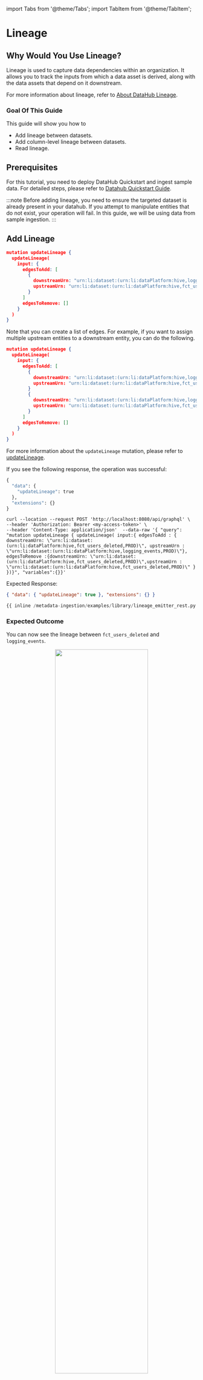 import Tabs from '@theme/Tabs';
import TabItem from '@theme/TabItem';

# Lineage

## Why Would You Use Lineage?

Lineage is used to capture data dependencies within an organization. It allows you to track the inputs from which a data asset is derived, along with the data assets that depend on it downstream.

For more information about lineage, refer to [About DataHub Lineage](/docs/generated/lineage/lineage-feature-guide.md).

### Goal Of This Guide

This guide will show you how to

- Add lineage between datasets.
- Add column-level lineage between datasets.
- Read lineage.

## Prerequisites

For this tutorial, you need to deploy DataHub Quickstart and ingest sample data.
For detailed steps, please refer to [Datahub Quickstart Guide](/docs/quickstart.md).

:::note
Before adding lineage, you need to ensure the targeted dataset is already present in your datahub.
If you attempt to manipulate entities that do not exist, your operation will fail.
In this guide, we will be using data from sample ingestion.
:::

## Add Lineage

<Tabs>
<TabItem value="graphql" label="GraphQL" default>

```json
mutation updateLineage {
  updateLineage(
    input: {
      edgesToAdd: [
        {
          downstreamUrn: "urn:li:dataset:(urn:li:dataPlatform:hive,logging_events,PROD)"
          upstreamUrn: "urn:li:dataset:(urn:li:dataPlatform:hive,fct_users_deleted,PROD)"
        }
      ]
      edgesToRemove: []
    }
  )
}
```

Note that you can create a list of edges. For example, if you want to assign multiple upstream entities to a downstream entity, you can do the following.

```json
mutation updateLineage {
  updateLineage(
    input: {
      edgesToAdd: [
        {
          downstreamUrn: "urn:li:dataset:(urn:li:dataPlatform:hive,logging_events,PROD)"
          upstreamUrn: "urn:li:dataset:(urn:li:dataPlatform:hive,fct_users_deleted,PROD)"
        }
        {
          downstreamUrn: "urn:li:dataset:(urn:li:dataPlatform:hive,logging_events,PROD)"
          upstreamUrn: "urn:li:dataset:(urn:li:dataPlatform:hive,fct_users_created,PROD)"
        }
      ]
      edgesToRemove: []
    }
  )
}

```

For more information about the `updateLineage` mutation, please refer to [updateLineage](https://datahubproject.io/docs/graphql/mutations/#updatelineage).

If you see the following response, the operation was successful:

```python
{
  "data": {
    "updateLineage": true
  },
  "extensions": {}
}
```

</TabItem>
<TabItem value="curl" label="Curl">

```shell
curl --location --request POST 'http://localhost:8080/api/graphql' \
--header 'Authorization: Bearer <my-access-token>' \
--header 'Content-Type: application/json'  --data-raw '{ "query": "mutation updateLineage { updateLineage( input:{ edgesToAdd : { downstreamUrn: \"urn:li:dataset:(urn:li:dataPlatform:hive,fct_users_deleted,PROD)\", upstreamUrn : \"urn:li:dataset:(urn:li:dataPlatform:hive,logging_events,PROD)\"}, edgesToRemove :{downstreamUrn: \"urn:li:dataset:(urn:li:dataPlatform:hive,fct_users_deleted,PROD)\",upstreamUrn : \"urn:li:dataset:(urn:li:dataPlatform:hive,fct_users_deleted,PROD)\" } })}", "variables":{}}'
```

Expected Response:

```json
{ "data": { "updateLineage": true }, "extensions": {} }
```

</TabItem>
<TabItem value="python" label="Python">

```python
{{ inline /metadata-ingestion/examples/library/lineage_emitter_rest.py show_path_as_comment }}
```

</TabItem>
</Tabs>

### Expected Outcome

You can now see the lineage between `fct_users_deleted` and `logging_events`.

<p align="center">
  <img width="70%"  src="https://raw.githubusercontent.com/datahub-project/static-assets/main/imgs/apis/tutorials/lineage-added.png"/>
</p>


## Add Column-level Lineage

<Tabs>
<TabItem value="python" label="Python">

```python
{{ inline /metadata-ingestion/examples/library/lineage_emitter_dataset_finegrained_sample.py show_path_as_comment }}
```

</TabItem>
</Tabs>

### Expected Outcome

You can now see the column-level lineage between datasets. Note that you have to enable `Show Columns` to be able to see the column-level lineage.

<p align="center">
  <img width="70%"  src="https://raw.githubusercontent.com/datahub-project/static-assets/main/imgs/apis/tutorials/column-level-lineage-added.png"/>
</p>

## Add Lineage to Non-Dataset Entities

You can also add lineage to non-dataset entities, such as DataJobs, Charts, and Dashboards.
Please refer to the following examples.

| Connection          | Examples         | A.K.A           |
|---------------------|-------------------|-----------------|
| DataJob to DataFlow | - [lineage_job_dataflow.py](../../../metadata-ingestion/examples/library/lineage_job_dataflow.py)    | | 
| DataJob to Dataset  | - [lineage_dataset_job_dataset.py](../../../metadata-ingestion/examples/library/lineage_dataset_job_dataset.py) <br /> | Pipeline Lineage |
| Chart to Dashboard  | - [lineage_chart_dashboard.py](../../../metadata-ingestion/examples/library/lineage_chart_dashboard.py) |  |
| Chart to Dataset    | - [lineage_dataset_chart.py](../../../metadata-ingestion/examples/library/lineage_dataset_chart.py) |  |


## Read Lineage (Lineage Impact Analysis)

<Tabs>
<TabItem value="graphql" label="GraphQL" default>

```graphql
query scrollAcrossLineage {
  scrollAcrossLineage(
    input: {
      query: "*"
      urn: "urn:li:dataset:(urn:li:dataPlatform:hive,logging_events,PROD)"
      count: 10
      direction: DOWNSTREAM
      orFilters: [
        {
          and: [
            {
              condition: EQUAL
              negated: false
              field: "degree"
              values: ["1", "2", "3+"]
            }
          ]
        }
      ]
    }
  ) {
    searchResults {
      degree
      entity {
        urn
        type
      }
    }
  }
}
```
:::info Degree
Note that `degree` means the number of hops in the lineage. For example, `degree: 1` means the immediate downstream entities, `degree: 2` means the entities that are two hops away, and so on.
:::

The GraphQL example shows using lineage degrees as a filter, but additional search filters can be included here as well.
This will perform a multi-hop lineage search on the urn specified. For more information about the `scrollAcrossLineage` mutation, please refer to [scrollAcrossLineage](https://datahubproject.io/docs/graphql/queries/#scrollacrosslineage).


</TabItem>
<TabItem value="curl" label="Curl">

```shell
curl --location --request POST 'http://localhost:8080/api/graphql' \
--header 'Authorization: Bearer <my-access-token>' \
--header 'Content-Type: application/json'  --data-raw '{ { "query": "query scrollAcrossLineage { scrollAcrossLineage( input: { query: \"*\" urn: \"urn:li:dataset:(urn:li:dataPlatform:hive,logging_events,PROD)\" count: 10 direction: DOWNSTREAM orFilters: [ { and: [ { condition: EQUAL negated: false field: \"degree\" values: [\"1\", \"2\", \"3+\"] } ] } ] } ) { searchResults { degree entity { urn type } } }}"
}}'
```

</TabItem>
<TabItem value="python" label="Python">

```python
{{ inline /metadata-ingestion/examples/library/read_lineage_execute_graphql.py show_path_as_comment }}
```
The Python SDK example shows how to read lineage of a dataset. Please note that the `aspect_type` parameter can vary depending on the entity type. 
Below is a few examples of `aspect_type` for different entities.

|Entity|Aspect_type| Reference                                                                |
|-------|------------|--------------------------------------------------------------------------|
|Dataset|`UpstreamLineageClass`| [Link](/docs/generated/metamodel/entities/dataset.md#upstreamlineage)    |
|Datajob|`DataJobInputOutputClass`| [Link](/docs/generated/metamodel/entities/dataJob.md#datajobinputoutput) |
|Dashboard|`DashboardInfoClass`| [Link](/docs/generated/metamodel/entities/dashboard.md#dashboardinfo)    |
|DataFlow|`DataFlowInfoClass`| [Link](/docs/generated/metamodel/entities/dataFlow.md#dataflowinfo)      |

Learn more about lineages of different entities in the [Add Lineage to Non-Dataset Entities](#add-lineage-to-non-dataset-entities) Section.

</TabItem>
</Tabs>


### Expected Outcome

As an outcome, you should see the downstream entities of `logging_events`.

```graphql
{
  "data": {
    "scrollAcrossLineage": {
      "searchResults": [
        {
          "degree": 1,
          "entity": {
            "urn": "urn:li:dataJob:(urn:li:dataFlow:(airflow,dag_abc,PROD),task_123)",
            "type": "DATA_JOB"
          }
        },
        ...
        {
          "degree": 2,
          "entity": {
            "urn": "urn:li:mlPrimaryKey:(user_analytics,user_name)",
            "type": "MLPRIMARY_KEY"
          }
        }
      ]
    }
  },
  "extensions": {}
}
```

## Read Column-level Lineage 

You can also read column-level lineage via Python SDK. 



<Tabs>
<TabItem value="python" label="Python">

```python
{{ inline /metadata-ingestion/examples/library/read_lineage_dataset_rest.py show_path_as_comment }}
```

</TabItem>
</Tabs>

### Expected Outcome

As a response, you will get the full lineage information like this. 

```graphql
{
  "UpstreamLineageClass": {
    "upstreams": [
      {
        "UpstreamClass": {
          "auditStamp": {
            "AuditStampClass": {
              "time": 0,
              "actor": "urn:li:corpuser:unknown",
              "impersonator": null,
              "message": null
            }
          },
          "created": null,
          "dataset": "urn:li:dataset:(urn:li:dataPlatform:hive,fct_users_deleted,PROD)",
          "type": "TRANSFORMED",
          "properties": null,
          "query": null
        }
      }
    ],
    "fineGrainedLineages": [
      {
        "FineGrainedLineageClass": {
          "upstreamType": "FIELD_SET",
          "upstreams": [
            "urn:li:schemaField:(urn:li:dataset:(urn:li:dataPlatform:hive,fct_users_deleted,PROD),browser_id)",
            "urn:li:schemaField:(urn:li:dataset:(urn:li:dataPlatform:hive,fct_users_created,PROD),user_id)"
          ],
          "downstreamType": "FIELD",
          "downstreams": [
            "urn:li:schemaField:(urn:li:dataset:(urn:li:dataPlatform:hive,logging_events,PROD),browser)"
          ],
          "transformOperation": null,
          "confidenceScore": 1.0,
          "query": null
        }
      }
    ]
  }
}
```